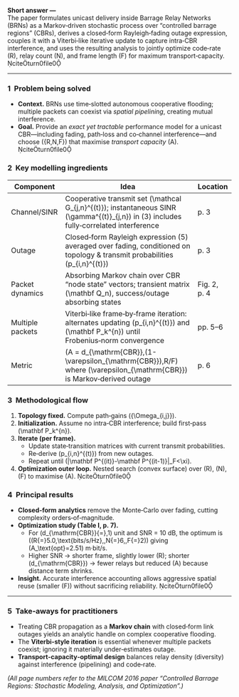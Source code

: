 **Short answer —**  
The paper formulates unicast delivery inside Barrage Relay Networks (BRNs) as a Markov‑driven stochastic process over “controlled barrage regions” (CBRs), derives a closed‑form Rayleigh‑fading outage expression, couples it with a Viterbi‑like iterative update to capture intra‑CBR interference, and uses the resulting analysis to jointly optimize code‑rate \(R\), relay count \(N\), and frame length \(F\) for maximum transport‑capacity. citeturn0file0  

---

### 1  Problem being solved  
- **Context.** BRNs use time‑slotted autonomous cooperative flooding; multiple packets can coexist via *spatial pipelining*, creating mutual interference.  
- **Goal.** Provide an *exact yet tractable* performance model for a unicast CBR—including fading, path‑loss and co‑channel interference—and choose \(\{R,N,F\}\) that maximise *transport capacity* \(A\). citeturn0file0  

### 2  Key modelling ingredients  
| Component | Idea | Location |
|-----------|------|----------|
|Channel/SINR | Cooperative transmit set \(\mathcal G_{j,n}^{(t)}\); instantaneous SINR \(\gamma^{(t)}_{j,n}\) in (3) includes fully‑correlated interference | p. 3 |
|Outage | Closed‑form Rayleigh expression (5) averaged over fading, conditioned on topology & transmit probabilities \(p_{i,n}^{(t)}\) | p. 3 |
|Packet dynamics | Absorbing Markov chain over CBR “node state” vectors; transient matrix \(\mathbf Q_n\), success/outage absorbing states | Fig. 2, p. 4 |
|Multiple packets | Viterbi‑like frame‑by‑frame iteration: alternates updating \(p_{i,n}^{(t)}\) and \(\mathbf P_k^{n}\) until Frobenius‑norm convergence | pp. 5–6 |
|Metric | \(A = d_{\mathrm{CBR}}\,(1-\varepsilon_{\mathrm{CBR}})\,R/F\) where \(\varepsilon_{\mathrm{CBR}}\) is Markov‑derived outage | p. 6 |

### 3  Methodological flow  
1. **Topology fixed.** Compute path‑gains \(\{\Omega_{i,j}\}\).  
2. **Initialization.** Assume no intra‑CBR interference; build first‑pass \(\mathbf P_k^{n}\).  
3. **Iterate (per frame).**  
   - Update state‑transition matrices with current transmit probabilities.  
   - Re‑derive \(p_{i,n}^{(t)}\) from new outages.  
   - Repeat until \(\|\mathbf P^{(it)}-\mathbf P^{(it-1)}\|_F<\xi\).  
4. **Optimization outer loop.** Nested search (convex surface) over \(R\), \(N\), \(F\) to maximise \(A\). citeturn0file0  

### 4  Principal results  
- **Closed‑form analytics** remove the Monte‑Carlo over fading, cutting complexity orders‑of‑magnitude.  
- **Optimization study (Table I, p. 7).**  
  - For \(d_{\mathrm{CBR}}{=}\,1\) unit and SNR = 10 dB, the optimum is \((R{=}5.0\,\text{bits/s/Hz},\,N{=}6,\,F{=}2)\) giving \(A_\text{opt}=2.51\) m·bit/s.  
  - Higher SNR → shorter frame, slightly lower \(R\); shorter \(d_{\mathrm{CBR}}\) → fewer relays but reduced \(A\) because distance term shrinks.  
- **Insight.** Accurate interference accounting allows aggressive spatial reuse (smaller \(F\)) without sacrificing reliability. citeturn0file0  

---

### 5  Take‑aways for practitioners  
- Treating CBR propagation as a **Markov chain** with closed‑form link outages yields an analytic handle on complex cooperative flooding.  
- The **Viterbi‑style iteration** is essential whenever multiple packets coexist; ignoring it materially under‑estimates outage.  
- **Transport‑capacity‑optimal design** balances relay density (diversity) against interference (pipelining) and code‑rate.  

*(All page numbers refer to the MILCOM 2016 paper “Controlled Barrage Regions: Stochastic Modeling, Analysis, and Optimization”.)*